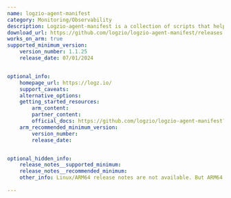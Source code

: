 ```yaml
---
name: logzio-agent-manifest
category: Monitoring/Observability
description: Logzio-agent-manifest is a collection of scripts that helps you send logs, performance data, and error tracking information from your applications to Logz.io for analysis and storage.
download_url: https://github.com/logzio/logzio-agent-manifest/releases
works_on_arm: true
supported_minimum_version:
    version_number: 1.1.25
    release_date: 07/01/2024


optional_info:
    homepage_url: https://logz.io/
    support_caveats:
    alternative_options:
    getting_started_resources:
        arm_content: 
        partner_content: 
        official_docs: https://github.com/logzio/logzio-agent-manifest?tab=readme-ov-file#running-the-agent-script
    arm_recommended_minimum_version:
        version_number: 
        release_date:


optional_hidden_info:
    release_notes__supported_minimum: 
    release_notes__recommended_minimum:
    other_info: Linux/ARM64 release notes are not available. But ARM64 support was introduced in version v1.1.25, as indicated in the corresponding [PR](https://github.com/logzio/logzio-agent-manifest/pull/148).
    
---
```

